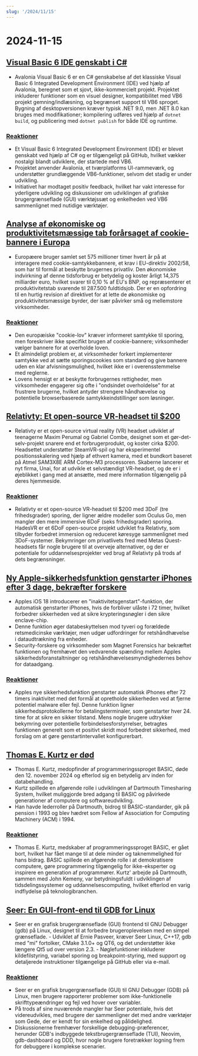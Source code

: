 ```yaml
---
slug: '/2024/11/15'
---
```


# 2024-11-15

## [Visual Basic 6 IDE genskabt i C#](https://github.com/BAndysc/AvaloniaVisualBasic6)

- Avalonia Visual Basic 6 er en C# genskabelse af det klassiske Visual Basic 6 Integrated Development Environment (IDE) ved hjælp af Avalonia, beregnet som et sjovt, ikke-kommercielt projekt. Projektet inkluderer funktioner som en visuel designer, kompatibilitet med VB6 projekt gemning/indlæsning, og begrænset support til VB6 sproget. Bygning af desktopversionen kræver typisk .NET 9.0, men .NET 8.0 kan bruges med modifikationer; kompilering udføres ved hjælp af `dotnet build`, og publicering med `dotnet publish` for både IDE og runtime.

### [Reaktioner](https://news.ycombinator.com/item?id=42141587)

- Et Visual Basic 6 Integrated Development Environment (IDE) er blevet genskabt ved hjælp af C# og er tilgængeligt på GitHub, hvilket vækker nostalgi blandt udviklere, der startede med VB6.
- Projektet anvender Avalonia, et tværplatforms UI-rammeværk, og understøtter grundlæggende VB6-funktioner, selvom det stadig er under udvikling.
- Initiativet har modtaget positiv feedback, hvilket har vakt interesse for yderligere udvikling og diskussioner om udviklingen af grafiske brugergrænseflade (GUI) værktøjssæt og enkelheden ved VB6 sammenlignet med nutidige værktøjer.

## [Analyse af økonomiske og produktivitetsmæssige tab forårsaget af cookie-bannere i Europa](https://legiscope.com/blog/hidden-productivity-drain-cookie-banners.html)

- Europæere bruger samlet set 575 millioner timer hvert år på at interagere med cookie-samtykkebannere, et krav i EU-direktiv 2002/58, som har til formål at beskytte brugernes privatliv. Den økonomiske indvirkning af denne tidsforbrug er betydelig og koster årligt 14,375 milliarder euro, hvilket svarer til 0,10 % af EU's BNP, og repræsenterer et produktivitetstab svarende til 287.500 fuldtidsjob. Der er en opfordring til en hurtig revision af direktivet for at lette de økonomiske og produktivitetsmæssige byrder, der især påvirker små og mellemstore virksomheder.

### [Reaktioner](https://news.ycombinator.com/item?id=42141843)

- Den europæiske "cookie-lov" kræver informeret samtykke til sporing, men foreskriver ikke specifikt brugen af cookie-bannere; virksomheder vælger bannere for at overholde loven.
- Et almindeligt problem er, at virksomheder forkert implementerer samtykke ved at sætte sporingscookies som standard og give bannere uden en klar afvisningsmulighed, hvilket ikke er i overensstemmelse med reglerne.
- Lovens hensigt er at beskytte forbrugernes rettigheder, men virksomheder engagerer sig ofte i "ondsindet overholdelse" for at frustrere brugerne, hvilket antyder strengere håndhævelse og potentielle browserbaserede samtykkeindstillinger som løsninger.

## [Relativty: Et open-source VR-headset til $200](https://www.relativty.com/)

- Relativty er et open-source virtual reality (VR) headset udviklet af teenagerne Maxim Perumal og Gabriel Combe, designet som et gør-det-selv-projekt snarere end et forbrugerprodukt, og koster cirka $200. Headsettet understøtter SteamVR-spil og har eksperimentel positionsskalering ved hjælp af ethvert kamera, med et bundkort baseret på Atmel SAM3X8E ARM Cortex-M3 processoren. Skaberne lancerer et nyt firma, Unai, for at udvikle et selvstændigt VR-headset, og de er i øjeblikket i gang med at ansætte, med mere information tilgængelig på deres hjemmeside.

### [Reaktioner](https://news.ycombinator.com/item?id=42143269)

- Relativty er et open-source VR-headset til $200 med 3DoF (tre frihedsgrader) sporing, der ligner ældre modeller som Oculus Go, men mangler den mere immersive 6DoF (seks frihedsgrader) sporing. HadesVR er et 6DoF open-source projekt udviklet fra Relativty, som tilbyder forbedret immersion og reduceret køresyge sammenlignet med 3DoF-systemer. Bekymringer om privatlivets fred med Metas Quest-headsets får nogle brugere til at overveje alternativer, og der er potentiale for uddannelsesprojekter ved brug af Relativty på trods af dets begrænsninger.

## [Ny Apple-sikkerhedsfunktion genstarter iPhones efter 3 dage, bekræfter forskere](https://techcrunch.com/2024/11/14/new-apple-security-feature-reboots-iphones-after-3-days-researchers-confirm/)

- Apples iOS 18 introducerer en "inaktivitetsgenstart"-funktion, der automatisk genstarter iPhones, hvis de forbliver ulåste i 72 timer, hvilket forbedrer sikkerheden ved at sikre krypteringsnøgler i den sikre enclave-chip.
- Denne funktion øger databeskyttelsen mod tyveri og forældede retsmedicinske værktøjer, men udgør udfordringer for retshåndhævelse i dataudtrækning fra enheder.
- Security-forskere og virksomheder som Magnet Forensics har bekræftet funktionen og fremhævet den vedvarende spænding mellem Apples sikkerhedsforanstaltninger og retshåndhævelsesmyndighedernes behov for dataadgang.

### [Reaktioner](https://news.ycombinator.com/item?id=42143265)

- Apples nye sikkerhedsfunktion genstarter automatisk iPhones efter 72 timers inaktivitet med det formål at opretholde sikkerheden ved at fjerne potentiel malware eller fejl. Denne funktion ligner sikkerhedsprotokollerne for betalingsterminaler, som genstarter hver 24. time for at sikre en sikker tilstand. Mens nogle brugere udtrykker bekymring over potentielle forbindelsesforstyrrelser, betragtes funktionen generelt som et positivt skridt mod forbedret sikkerhed, med forslag om at gøre genstartintervallet konfigurerbart.

## [Thomas E. Kurtz er død](https://computerhistory.org/blog/in-memoriam-thomas-e-kurtz-1928-2024/)

- Thomas E. Kurtz, medopfinder af programmeringssproget BASIC, døde den 12. november 2024 og efterlod sig en betydelig arv inden for databehandling.
- Kurtz spillede en afgørende rolle i udviklingen af Dartmouth Timesharing System, hvilket muliggjorde bred adgang til BASIC og påvirkede generationer af computere og softwareudvikling.
- Han havde lederroller på Dartmouth, bidrog til BASIC-standarder, gik på pension i 1993 og blev hædret som Fellow af Association for Computing Machinery (ACM) i 1994.

### [Reaktioner](https://news.ycombinator.com/item?id=42141761)

- Thomas E. Kurtz, medskaber af programmeringssproget BASIC, er gået bort, hvilket har fået mange til at dele minder og taknemmelighed for hans bidrag. BASIC spillede en afgørende rolle i at demokratisere computere, gøre programmering tilgængelig for ikke-eksperter og inspirere en generation af programmører. Kurtz' arbejde på Dartmouth, sammen med John Kemeny, var betydningsfuldt i udviklingen af tidsdelingssystemer og uddannelsescomputing, hvilket efterlod en varig indflydelse på teknologibranchen.

## [Seer: En GUI-front-end til GDB for Linux](https://github.com/epasveer/seer)

- Seer er en grafisk brugergrænseflade (GUI) frontend til GNU Debugger (gdb) på Linux, designet til at forbedre brugeroplevelsen med en simpel grænseflade. - Udviklet af Ernie Pasveer, kræver Seer Linux, C++17, gdb med "mi" fortolker, CMake 3.1.0+ og QT6, og det understøtter ikke længere Qt5 ud over version 2.3. - Nøglefunktioner inkluderer kildefilstyring, variabel sporing og breakpoint-styring, med support og detaljerede instruktioner tilgængelige på GitHub eller via e-mail.

### [Reaktioner](https://news.ycombinator.com/item?id=42146338)

- Seer er en grafisk brugergrænseflade (GUI) til GNU Debugger (GDB) på Linux, men brugere rapporterer problemer som ikke-funktionelle skrifttypeændringer og fejl ved hover over variabler.
- På trods af sine nuværende mangler har Seer potentiale, hvis det videreudvikles, med brugere der sammenligner det med andre værktøjer som Gede, der er kendt for sin enkelhed og pålidelighed.
- Diskussionerne fremhæver forskellige debugging-præferencer, herunder GDB's indbyggede tekstbrugergrænseflade (TUI), Neovim, gdb-dashboard og DDD, hvor nogle brugere foretrækker logning frem for debuggere i komplekse scenarier.

<head>
  <meta property="og:title" content="Visual Basic 6 IDE genskabt i C#" />
  <meta property="og:type" content="website" />
  <meta property="og:image" content="https://og.cho.sh/api/og/?title=Visual%20Basic%206%20IDE%20genskabt%20i%20C%23&subheading=fredag%20den%2015.%20november%202024%3A%20Resum%C3%A9%20af%20Hacker%20News" />
</head>
